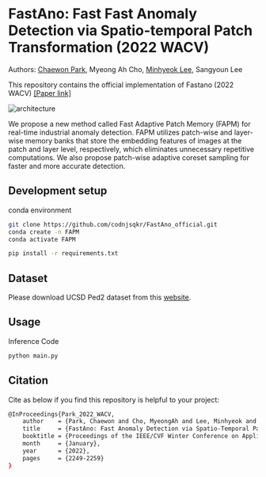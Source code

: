 # FastAno: Fast Fast Anomaly Detection via Spatio-temporal Patch Transformation (2022 WACV)

Authors: [Chaewon Park](https://github.com/codnjsqkr), Myeong Ah Cho, [Minhyeok Lee](https://github.com/Hydragon516), Sangyoun Lee

This repository contains the official implementation of Fastano (2022 WACV) [[Paper link]](https://openaccess.thecvf.com/content/WACV2022/html/Park_FastAno_Fast_Anomaly_Detection_via_Spatio-Temporal_Patch_Transformation_WACV_2022_paper.html)

![architecture](https://github.com/codnjsqkr/FastAno_official/assets/60251992/6a2e5570-2a3b-4c6c-8777-5d0113f4c8ba)

 We propose a new method called Fast Adaptive Patch Memory (FAPM) for real-time industrial anomaly detection. FAPM utilizes patch-wise and layer-wise memory banks that store the embedding features of images at the patch and layer level, respectively, which eliminates unnecessary repetitive computations. We also propose patch-wise adaptive coreset sampling for faster and more accurate detection. 

## Development setup

conda environment
```sh
git clone https://github.com/codnjsqkr/FastAno_official.git
conda create -n FAPM
conda activate FAPM

pip install -r requirements.txt

```
## Dataset
Please download UCSD Ped2 dataset from this [website](https://www.mvtec.com/company/research/datasets/mvtec-ad).

## Usage

Inference Code
```sh
python main.py
```

## Citation
Cite as below if you find this repository is helpful to your project:
```sh
@InProceedings{Park_2022_WACV,
    author    = {Park, Chaewon and Cho, MyeongAh and Lee, Minhyeok and Lee, Sangyoun},
    title     = {FastAno: Fast Anomaly Detection via Spatio-Temporal Patch Transformation},
    booktitle = {Proceedings of the IEEE/CVF Winter Conference on Applications of Computer Vision (WACV)},
    month     = {January},
    year      = {2022},
    pages     = {2249-2259}
}
```
